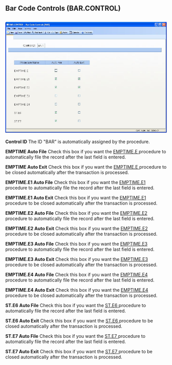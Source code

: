##  Bar Code Controls (BAR.CONTROL)

<PageHeader />

##

![](./BAR-CONTROL-1.jpg)

**Control ID** The ID "BAR" is automatically assigned by the procedure.  
  
**EMPTIME Auto File** Check this box if you want the [ EMPTIME.E ](../../EMPTIME-E/README.md) procedure to automatically file the record after the last field is entered.   
  
**EMPTIME Auto Exit** Check this box if you want the [ EMPTIME.E ](../../EMPTIME-E/README.md) procedure to be closed automatically after the transaction is processed.   
  
**EMPTIME.E1 Auto File** Check this box if you want the [ EMPTIME.E1 ](../../EMPTIME-E1/README.md) procedure to automatically file the record after the last field is entered.   
  
**EMPTIME.E1 Auto Exit** Check this box if you want the [ EMPTIME.E1 ](../../EMPTIME-E1/README.md) procedure to be closed automatically after the transaction is processed.   
  
**EMPTIME.E2 Auto File** Check this box if you want the [ EMPTIME.E2 ](../../EMPTIME-E2/README.md) procedure to automatically file the record after the last field is entered.   
  
**EMPTIME.E2 Auto Exit** Check this box if you want the [ EMPTIME.E2 ](../../EMPTIME-E2/README.md) procedure to be closed automatically after the transaction is processed.   
  
**EMPTIME.E3 Auto File** Check this box if you want the [ EMPTIME.E3 ](EMPTIME-E3/README.md) procedure to automatically file the record after the last field is entered.   
  
**EMPTIME.E3 Auto Exit** Check this box if you want the [ EMPTIME.E3 ](EMPTIME-E3/README.md) procedure to be closed automatically after the transaction is processed.   
  
**EMPTIME.E4 Auto File** Check this box if you want the [ EMPTIME.E4 ](EMPTIME-E4/README.md) procedure to automatically file the record after the last field is entered.   
  
**EMPTIME.E4 Auto Exit** Check this box if you want the [ EMPTIME.E4 ](EMPTIME-E4/README.md) procedure to be closed automatically after the transaction is processed.   
  
**ST.E6 Auto File** Check this box if you want the [ ST.E6 ](ST-E6/README.md) procedure to automatically file the record after the last field is entered.   
  
**ST.E6 Auto Exit** Check this box if you want the [ ST.E6 ](ST-E6/README.md) procedure to be closed automatically after the transaction is processed.   
  
**ST.E7 Auto File** Check this box if you want the [ ST.E7 ](ST-E7/README.md) procedure to automatically file the record after the last field is entered.   
  
**ST.E7 Auto Exit** Check this box if you want the [ ST.E7 ](ST-E7/README.md) procedure to be closed automatically after the transaction is processed.   
  
  
<badge text= "Version 8.10.57" vertical="middle" />

<PageFooter />